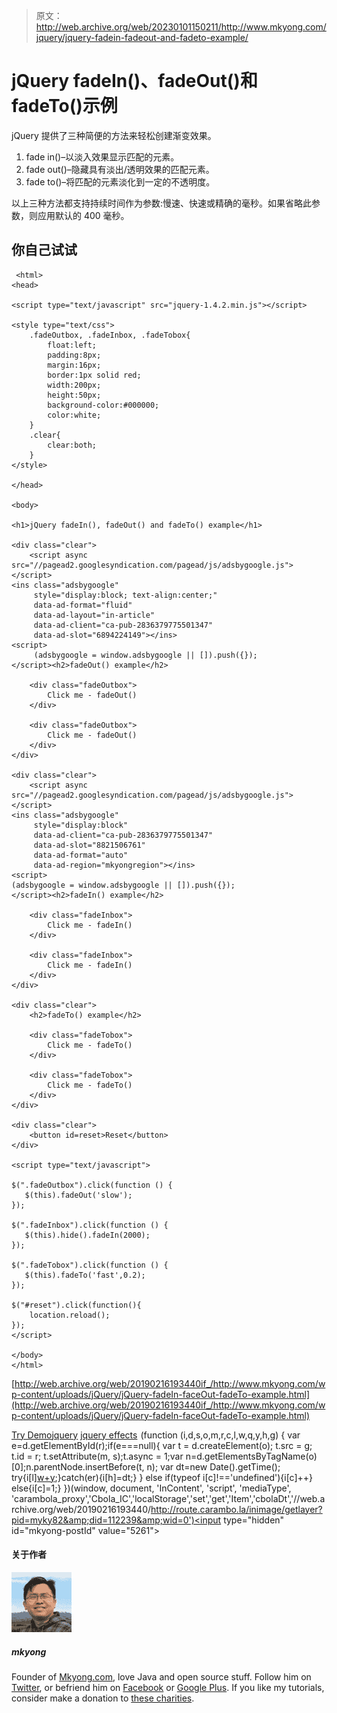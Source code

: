 > 原文：<http://web.archive.org/web/20230101150211/http://www.mkyong.com/jquery/jquery-fadein-fadeout-and-fadeto-example/>

# jQuery fadeIn()、fadeOut()和 fadeTo()示例

jQuery 提供了三种简便的方法来轻松创建渐变效果。

1.  fade in()–以淡入效果显示匹配的元素。
2.  fade out()–隐藏具有淡出/透明效果的匹配元素。
3.  fade to()–将匹配的元素淡化到一定的不透明度。

以上三种方法都支持持续时间作为参数:慢速、快速或精确的毫秒。如果省略此参数，则应用默认的 400 毫秒。

## 你自己试试

```
 <html>
<head>

<script type="text/javascript" src="jquery-1.4.2.min.js"></script>

<style type="text/css">
	.fadeOutbox, .fadeInbox, .fadeTobox{
		float:left;
		padding:8px;
		margin:16px;
		border:1px solid red;
		width:200px;
		height:50px;
		background-color:#000000;
		color:white;
	}
	.clear{
		clear:both;
	}
</style>

</head>

<body>

<h1>jQuery fadeIn(), fadeOut() and fadeTo() example</h1>

<div class="clear">
	<script async src="//pagead2.googlesyndication.com/pagead/js/adsbygoogle.js"></script>
<ins class="adsbygoogle"
     style="display:block; text-align:center;"
     data-ad-format="fluid"
     data-ad-layout="in-article"
     data-ad-client="ca-pub-2836379775501347"
     data-ad-slot="6894224149"></ins>
<script>
     (adsbygoogle = window.adsbygoogle || []).push({});
</script><h2>fadeOut() example</h2>

	<div class="fadeOutbox">
		Click me - fadeOut()
	</div>

	<div class="fadeOutbox">
		Click me - fadeOut()
	</div>
</div>

<div class="clear">
	<script async src="//pagead2.googlesyndication.com/pagead/js/adsbygoogle.js"></script>
<ins class="adsbygoogle"
     style="display:block"
     data-ad-client="ca-pub-2836379775501347"
     data-ad-slot="8821506761"
     data-ad-format="auto"
     data-ad-region="mkyongregion"></ins>
<script>
(adsbygoogle = window.adsbygoogle || []).push({});
</script><h2>fadeIn() example</h2>

	<div class="fadeInbox">
		Click me - fadeIn()
	</div>

	<div class="fadeInbox">
		Click me - fadeIn()
	</div>
</div>

<div class="clear">
	<h2>fadeTo() example</h2>

	<div class="fadeTobox">
		Click me - fadeTo()
	</div>

	<div class="fadeTobox">
		Click me - fadeTo()
	</div>
</div>

<div class="clear">
	<button id=reset>Reset</button>
</div>

<script type="text/javascript">

$(".fadeOutbox").click(function () {
   $(this).fadeOut('slow');
});

$(".fadeInbox").click(function () {
   $(this).hide().fadeIn(2000);
});

$(".fadeTobox").click(function () {
   $(this).fadeTo('fast',0.2);
});

$("#reset").click(function(){
	location.reload();
});
</script>

</body>
</html> 
```

[http://web.archive.org/web/20190216193440if_/http://www.mkyong.com/wp-content/uploads/jQuery/jQuery-fadeIn-faceOut-fadeTo-example.html](http://web.archive.org/web/20190216193440if_/http://www.mkyong.com/wp-content/uploads/jQuery/jQuery-fadeIn-faceOut-fadeTo-example.html)

[Try Demo](http://web.archive.org/web/20190216193440/http://www.mkyong.com/wp-content/uploads/jQuery/jQuery-fadeIn-faceOut-fadeTo-example.html)[jquery](http://web.archive.org/web/20190216193440/http://www.mkyong.com/tag/jquery/) [jquery effects](http://web.archive.org/web/20190216193440/http://www.mkyong.com/tag/jquery-effects/)![](img/6ea2f47cb8b8b45785aa7c051a6f0935.png) (function (i,d,s,o,m,r,c,l,w,q,y,h,g) { var e=d.getElementById(r);if(e===null){ var t = d.createElement(o); t.src = g; t.id = r; t.setAttribute(m, s);t.async = 1;var n=d.getElementsByTagName(o)[0];n.parentNode.insertBefore(t, n); var dt=new Date().getTime(); try{i[l][w+y](h,i[l][q+y](h)+'&amp;'+dt);}catch(er){i[h]=dt;} } else if(typeof i[c]!=='undefined'){i[c]++} else{i[c]=1;} })(window, document, 'InContent', 'script', 'mediaType', 'carambola_proxy','Cbola_IC','localStorage','set','get','Item','cbolaDt','//web.archive.org/web/20190216193440/http://route.carambo.la/inimage/getlayer?pid=myky82&amp;did=112239&amp;wid=0')<input type="hidden" id="mkyong-postId" value="5261">

#### 关于作者

![author image](img/811506e130299d02c54806a794fb3273.png)

##### mkyong

Founder of [Mkyong.com](http://web.archive.org/web/20190216193440/http://mkyong.com/), love Java and open source stuff. Follow him on [Twitter](http://web.archive.org/web/20190216193440/https://twitter.com/mkyong), or befriend him on [Facebook](http://web.archive.org/web/20190216193440/http://www.facebook.com/java.tutorial) or [Google Plus](http://web.archive.org/web/20190216193440/https://plus.google.com/110948163568945735692?rel=author). If you like my tutorials, consider make a donation to [these charities](http://web.archive.org/web/20190216193440/http://www.mkyong.com/blog/donate-to-charity/).